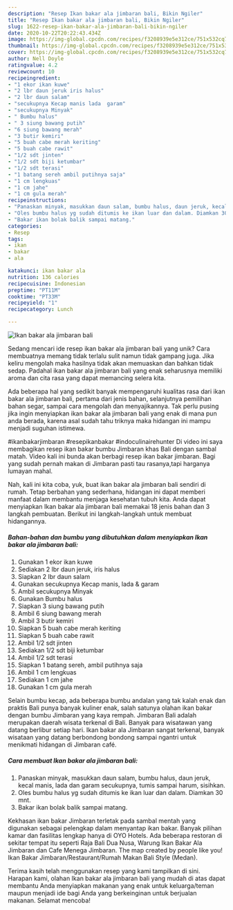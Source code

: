 ```yaml
---
description: "Resep Ikan bakar ala jimbaran bali, Bikin Ngiler"
title: "Resep Ikan bakar ala jimbaran bali, Bikin Ngiler"
slug: 1622-resep-ikan-bakar-ala-jimbaran-bali-bikin-ngiler
date: 2020-10-22T20:22:43.434Z
image: https://img-global.cpcdn.com/recipes/f3208939e5e312ce/751x532cq70/ikan-bakar-ala-jimbaran-bali-foto-resep-utama.jpg
thumbnail: https://img-global.cpcdn.com/recipes/f3208939e5e312ce/751x532cq70/ikan-bakar-ala-jimbaran-bali-foto-resep-utama.jpg
cover: https://img-global.cpcdn.com/recipes/f3208939e5e312ce/751x532cq70/ikan-bakar-ala-jimbaran-bali-foto-resep-utama.jpg
author: Nell Doyle
ratingvalue: 4.2
reviewcount: 10
recipeingredient:
- "1 ekor ikan kuwe"
- "2 lbr daun jeruk iris halus"
- "2 lbr daun salam"
- "secukupnya Kecap manis lada  garam"
- "secukupnya Minyak"
- " Bumbu halus"
- " 3 siung bawang putih"
- "6 siung bawang merah"
- "3 butir kemiri"
- "5 buah cabe merah keriting"
- "5 buah cabe rawit"
- "1/2 sdt jinten"
- "1/2 sdt biji ketumbar"
- "1/2 sdt terasi"
- "1 batang sereh ambil putihnya saja"
- "1 cm lengkuas"
- "1 cm jahe"
- "1 cm gula merah"
recipeinstructions:
- "Panaskan minyak, masukkan daun salam, bumbu halus, daun jeruk, kecal manis, lada dan garam secukupnya, tumis sampai harum, sisihkan."
- "Oles bumbu halus yg sudah ditumis ke ikan luar dan dalam. Diamkan 30 mnt."
- "Bakar ikan bolak balik sampai matang."
categories:
- Resep
tags:
- ikan
- bakar
- ala

katakunci: ikan bakar ala 
nutrition: 136 calories
recipecuisine: Indonesian
preptime: "PT11M"
cooktime: "PT33M"
recipeyield: "1"
recipecategory: Lunch

---
```



![Ikan bakar ala jimbaran bali](https://img-global.cpcdn.com/recipes/f3208939e5e312ce/751x532cq70/ikan-bakar-ala-jimbaran-bali-foto-resep-utama.jpg)

Sedang mencari ide resep ikan bakar ala jimbaran bali yang unik? Cara membuatnya memang tidak terlalu sulit namun tidak gampang juga. Jika keliru mengolah maka hasilnya tidak akan memuaskan dan bahkan tidak sedap. Padahal ikan bakar ala jimbaran bali yang enak seharusnya memiliki aroma dan cita rasa yang dapat memancing selera kita.

Ada beberapa hal yang sedikit banyak mempengaruhi kualitas rasa dari ikan bakar ala jimbaran bali, pertama dari jenis bahan, selanjutnya pemilihan bahan segar, sampai cara mengolah dan menyajikannya. Tak perlu pusing jika ingin menyiapkan ikan bakar ala jimbaran bali yang enak di mana pun anda berada, karena asal sudah tahu triknya maka hidangan ini mampu menjadi suguhan istimewa.

#ikanbakarjimbaran #resepikanbakar #indoculinairehunter Di video ini saya membagikan resep ikan bakar bumbu Jimbaran khas Bali dengan sambal matah. Video kali ini bunda akan berbagi resep ikan bakar jimbaran. Bagi yang sudah pernah makan di Jimbaran pasti tau rasanya,tapi harganya lumayan mahal.


Nah, kali ini kita coba, yuk, buat ikan bakar ala jimbaran bali sendiri di rumah. Tetap berbahan yang sederhana, hidangan ini dapat memberi manfaat dalam membantu menjaga kesehatan tubuh kita. Anda dapat menyiapkan Ikan bakar ala jimbaran bali memakai 18 jenis bahan dan 3 langkah pembuatan. Berikut ini langkah-langkah untuk membuat hidangannya.

<!--inarticleads1-->

##### Bahan-bahan dan bumbu yang dibutuhkan dalam menyiapkan Ikan bakar ala jimbaran bali:

1. Gunakan 1 ekor ikan kuwe
1. Sediakan 2 lbr daun jeruk, iris halus
1. Siapkan 2 lbr daun salam
1. Gunakan secukupnya Kecap manis, lada &amp; garam
1. Ambil secukupnya Minyak
1. Gunakan  Bumbu halus
1. Siapkan  3 siung bawang putih
1. Ambil 6 siung bawang merah
1. Ambil 3 butir kemiri
1. Siapkan 5 buah cabe merah keriting
1. Siapkan 5 buah cabe rawit
1. Ambil 1/2 sdt jinten
1. Sediakan 1/2 sdt biji ketumbar
1. Ambil 1/2 sdt terasi
1. Siapkan 1 batang sereh, ambil putihnya saja
1. Ambil 1 cm lengkuas
1. Sediakan 1 cm jahe
1. Gunakan 1 cm gula merah


Selain bumbu kecap, ada beberapa bumbu andalan yang tak kalah enak dan praktis Bali punya banyak kuliner enak, salah satunya olahan ikan bakar dengan bumbu Jimbaran yang kaya rempah. Jimbaran Bali adalah merupakan daerah wisata terkenal di Bali. Banyak para wisatawan yang datang berlibur setiap hari. Ikan bakar ala Jimbaran sangat terkenal, banyak wisataan yang datang berbondong bondong sampai ngantri untuk menikmati hidangan di Jimbaran café. 

<!--inarticleads2-->

##### Cara membuat Ikan bakar ala jimbaran bali:

1. Panaskan minyak, masukkan daun salam, bumbu halus, daun jeruk, kecal manis, lada dan garam secukupnya, tumis sampai harum, sisihkan.
1. Oles bumbu halus yg sudah ditumis ke ikan luar dan dalam. Diamkan 30 mnt.
1. Bakar ikan bolak balik sampai matang.


Kekhasan ikan bakar Jimbaran terletak pada sambal mentah yang digunakan sebagai pelengkap dalam menyantap ikan bakar. Banyak pilihan kamar dan fasilitas lengkap hanya di OYO Hotels. Ada beberapa restoran di sekitar tempat itu seperti Raja Bali Dua Nusa, Warung Ikan Bakar Ala Jimbaran dan Cafe Menega Jimbaran. The map created by people like you! Ikan Bakar Jimbaran/Restaurant/Rumah Makan Bali Style (Medan). 

Terima kasih telah menggunakan resep yang kami tampilkan di sini. Harapan kami, olahan Ikan bakar ala jimbaran bali yang mudah di atas dapat membantu Anda menyiapkan makanan yang enak untuk keluarga/teman maupun menjadi ide bagi Anda yang berkeinginan untuk berjualan makanan. Selamat mencoba!
